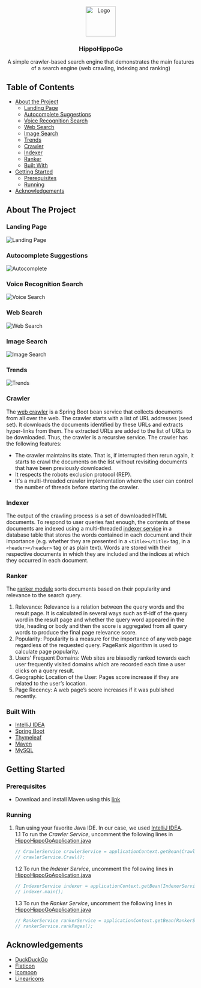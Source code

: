 <br />
<p align="center">
  <a href="https://github.com/naderabdalghani/hippohippogo-search-engine">
    <img src="src\main\resources\static\assets\hippohippogo_logo.png" alt="Logo" width="80" height="80">
  </a>

  <h3 align="center">HippoHippoGo</h3>

  <p align="center">
    A simple crawler-based search engine that demonstrates the main features of a search engine (web crawling, indexing and ranking)
  </p>
</p>

## Table of Contents

* [About the Project](#about-the-project)
  * [Landing Page](#landing-page)
  * [Autocomplete Suggestions](#autocomplete-suggestions)
  * [Voice Recognition Search](#voice-recognition-search)
  * [Web Search](#web-search)
  * [Image Search](#image-search)
  * [Trends](#trends)
  * [Crawler](#crawler)
  * [Indexer](#indexer)
  * [Ranker](#ranker)
  * [Built With](#built-with)
* [Getting Started](#getting-started)
  * [Prerequisites](#prerequisites)
  * [Running](#running)
* [Acknowledgements](#acknowledgements)

## About The Project

### Landing Page

![Landing Page][landing-page]

### Autocomplete Suggestions

![Autocomplete][autocomplete]

### Voice Recognition Search

![Voice Search][voice-search]

### Web Search

![Web Search][web-search]

### Image Search

![Image Search][image-search]

### Trends

![Trends][trends]

### Crawler

The [web crawler](src\main\java\com\project\hippohippogo\services\CrawlerService.java) is a Spring Boot bean service that collects documents from all over the web. The crawler starts with a list of URL addresses (seed set). It downloads the documents identified by these URLs and extracts hyper-links from them. The extracted URLs are added to the list of URLs to be downloaded. Thus, the crawler is a recursive service.
The crawler has the following features:

* The crawler maintains its state. That is, if interrupted then rerun again, it starts to crawl the documents on the list without revisiting documents that have been previously downloaded.
* It respects the robots exclusion protocol (REP).
* It's a multi-threaded crawler implementation where the user can control the number of threads before starting the crawler.

### Indexer

The output of the crawling process is a set of downloaded HTML documents. To respond to user queries fast enough, the contents of these documents are indexed using a multi-threaded [indexer service](src\main\java\com\project\hippohippogo\services\IndexerService.java) in a database table that stores the words contained in each document and their importance (e.g. whether they are presented in a `<title></title>` tag, in a `<header></header>` tag or as plain text). Words are stored with their respective documents in which they are included and the indices at which they occurred in each document.

### Ranker

The [ranker module](src\main\java\com\project\hippohippogo\services\RankerService.java) sorts documents based on their popularity and relevance to the search query.

1. Relevance:
Relevance is a relation between the query words and the result page. It is calculated in several ways such as tf-idf of the query word in the result page and whether the query word appeared in the title, heading or body and then the score is aggregated from all query words to produce the final page relevance score.
2. Popularity:
Popularity is a measure for the importance of any web page regardless of the requested query. PageRank algorithm is used to calculate page popularity.
3. Users' Frequent Domains: Web sites are biasedly ranked towards each user frequently visited domains which are recorded each time a user clicks on a query result.
4. Geographic Location of the User: Pages score increase if they are related to the user’s location.
5. Page Recency: A web page’s score increases if it was published recently.

### Built With

* [IntelliJ IDEA](https://www.jetbrains.com/idea/)
* [Spring Boot](https://spring.io/projects/spring-boot)
* [Thymeleaf](https://www.thymeleaf.org/)
* [Maven](https://maven.apache.org/)
* [MySQL](https://www.mysql.com/)

## Getting Started

### Prerequisites

* Download and install Maven using this [link](https://maven.apache.org/download.cgi)

### Running

1. Run using your favorite Java IDE. In our case, we used [IntelliJ IDEA](https://www.jetbrains.com/idea/).  
1.1 To run the _Crawler Service_, uncomment the following lines in [HippoHippoGoApplication.java](src\main\java\com\project\hippohippogo\HippoHippoGoApplication.java)

	```java
	// CrawlerService crawlerService = applicationContext.getBean(CrawlerService.class);
	// crawlerService.Crawl();
	```

	1.2 To run the _Indexer Service_, uncomment the following lines in [HippoHippoGoApplication.java](src\main\java\com\project\hippohippogo\HippoHippoGoApplication.java)

	```java
	// IndexerService indexer = applicationContext.getBean(IndexerService.class);
	// indexer.main();
	```

	1.3 To run the _Ranker Service_, uncomment the following lines in [HippoHippoGoApplication.java](src\main\java\com\project\hippohippogo\HippoHippoGoApplication.java)

	```java
	// RankerService rankerService = applicationContext.getBean(RankerService.class);
	// rankerService.rankPages();
	```

## Acknowledgements

* [DuckDuckGo](https://duckduckgo.com/)
* [Flaticon](https://www.flaticon.com/)
* [Icomoon](https://icomoon.io/)
* [Linearicons](https://linearicons.com/free)

[landing-page]: src\main\resources\static\assets\landing_page.png
[autocomplete]: src\main\resources\static\assets\autocomplete.gif
[voice-search]: src\main\resources\static\assets\voice_search.gif
[web-search]: src\main\resources\static\assets\web_search.gif
[image-search]: src\main\resources\static\assets\image_search.png
[trends]: src\main\resources\static\assets\trends.gif
